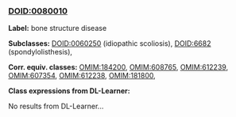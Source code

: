 
### [DOID:0080010](http://purl.obolibrary.org/obo/DOID_0080010)
**Label:** bone structure disease

**Subclasses:** [DOID:0060250](http://purl.obolibrary.org/obo/DOID_0060250) (idiopathic scoliosis), [DOID:6682](http://purl.obolibrary.org/obo/DOID_6682) (spondylolisthesis), 

**Corr. equiv. classes:** [OMIM:184200](http://purl.obolibrary.org/obo/OMIM_184200), [OMIM:608765](http://purl.obolibrary.org/obo/OMIM_608765), [OMIM:612239](http://purl.obolibrary.org/obo/OMIM_612239), [OMIM:607354](http://purl.obolibrary.org/obo/OMIM_607354), [OMIM:612238](http://purl.obolibrary.org/obo/OMIM_612238), [OMIM:181800](http://purl.obolibrary.org/obo/OMIM_181800), 

**Class expressions from DL-Learner:**

No results from DL-Learner...



